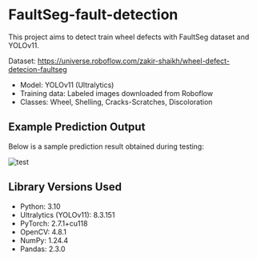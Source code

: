 # FaultSeg-fault-detection

This project aims to detect train wheel defects with FaultSeg dataset and YOLOv11.

Dataset: https://universe.roboflow.com/zakir-shaikh/wheel-defect-detecion-faultseg

- Model: YOLOv11 (Ultralytics)
- Training data: Labeled images downloaded from Roboflow
- Classes: Wheel, Shelling, Cracks-Scratches, Discoloration

## Example Prediction Output

Below is a sample prediction result obtained during testing:

![test](https://github.com/user-attachments/assets/9dc30af0-82c3-406f-a9ee-0c6412969a7e)

## Library Versions Used

- Python: 3.10  
- Ultralytics (YOLOv11): 8.3.151  
- PyTorch: 2.7.1+cu118  
- OpenCV: 4.8.1  
- NumPy: 1.24.4  
- Pandas: 2.3.0
